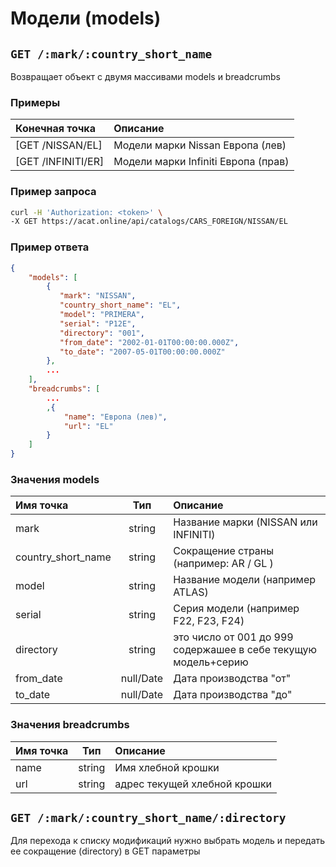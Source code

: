 # Модели (models)

## `GET /:mark/:country_short_name`

Возвращает объект с двумя массивами models и breadcrumbs

### Примеры

| Конечная точка | Описание |
| :---- | :--------------- |
| [GET /NISSAN/EL] | Модели марки Nissan Европа (лев) |
| [GET /INFINITI/ER] | Модели марки Infiniti Европа (прав) |

### Пример запроса

```bash
curl -H 'Authorization: <token>' \
-X GET https://acat.online/api/catalogs/CARS_FOREIGN/NISSAN/EL
```

### Пример ответа

```json
{
    "models": [
        {
           "mark": "NISSAN",
           "country_short_name": "EL",
           "model": "PRIMERA",
           "serial": "P12E",
           "directory": "001",
           "from_date": "2002-01-01T00:00:00.000Z",
           "to_date": "2007-05-01T00:00:00.000Z"
        },
        ...
    ],
    "breadcrumbs": [
        ...
        ,{
            "name": "Европа (лев)",
            "url": "EL"
        }
    ]
}
```

### Значения models

| Имя точка | Тип | Описание |
| :---- | :------: | :--------------- |
| mark | string | Название марки (NISSAN или INFINITI) |
| country_short_name | string | Сокращение страны (например: AR / GL ) |
| model | string | Название модели (например ATLAS) |
| serial | string | Серия модели (например F22, F23, F24) |
| directory | string | это число от 001 до 999 содержашее в себе текущую модель+серию |
| from_date | null/Date | Дата производства "от" |
| to_date | null/Date | Дата производства "до" |

### Значения breadcrumbs

| Имя точка | Тип | Описание |
| :---- | :------: | :--------------- |
| name | string | Имя хлебной крошки |
| url | string | адрес текущей хлебной крошки |


## `GET /:mark/:country_short_name/:directory`

Для перехода к списку модификаций нужно выбрать модель и передать ее сокращение (directory) в GET параметры